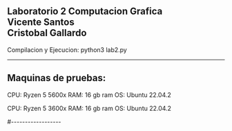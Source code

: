 Laboratorio 2 Computacion Grafica <br>
Vicente Santos <br>
Cristobal Gallardo
-------------------------
Compilacion y Ejecucion: python3 lab2.py

------------------
Maquinas de pruebas:
------------------
CPU: Ryzen 5 5600x
RAM: 16 gb ram
OS: Ubuntu 22.04.2

CPU: Ryzen 5 3600x
RAM: 16 gb ram
OS: Ubuntu 22.04.2

#------------------
